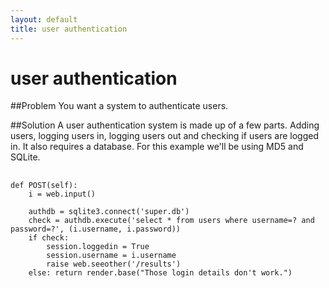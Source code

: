 ```yaml
---
layout: default
title: user authentication
---
```


# user authentication

##Problem
You want a system to authenticate users.

##Solution
A user authentication system is made up of a few parts. Adding users, logging users in, logging users out and checking if users are logged in. It also requires a database. For this example we'll be using MD5 and SQLite.

##
    def POST(self):
        i = web.input()

        authdb = sqlite3.connect('super.db')
        check = authdb.execute('select * from users where username=? and password=?', (i.username, i.password))
        if check: 
            session.loggedin = True
            session.username = i.username
            raise web.seeother('/results')   
        else: return render.base("Those login details don't work.")   

